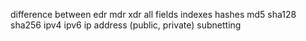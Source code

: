 difference between edr mdr xdr
all fields
indexes
hashes md5 sha128 sha256
ipv4 ipv6
ip address (public, private)
subnetting



